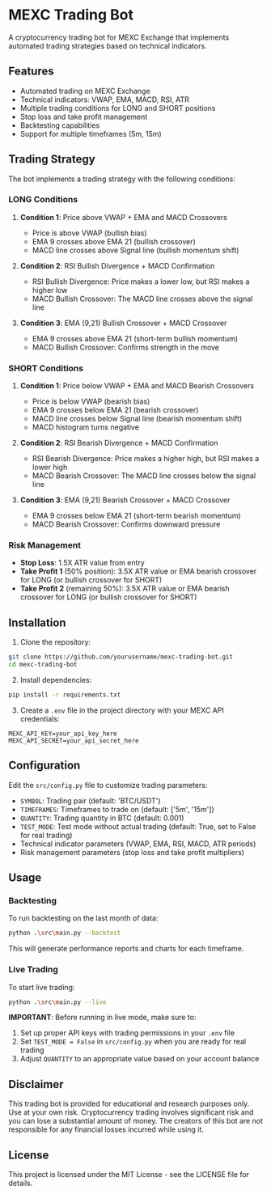 # MEXC Trading Bot

A cryptocurrency trading bot for MEXC Exchange that implements automated trading strategies based on technical indicators.

## Features

- Automated trading on MEXC Exchange
- Technical indicators: VWAP, EMA, MACD, RSI, ATR
- Multiple trading conditions for LONG and SHORT positions
- Stop loss and take profit management
- Backtesting capabilities
- Support for multiple timeframes (5m, 15m)

## Trading Strategy

The bot implements a trading strategy with the following conditions:

### LONG Conditions

1. **Condition 1**: Price above VWAP + EMA and MACD Crossovers
   - Price is above VWAP (bullish bias)
   - EMA 9 crosses above EMA 21 (bullish crossover)
   - MACD line crosses above Signal line (bullish momentum shift)

2. **Condition 2**: RSI Bullish Divergence + MACD Confirmation
   - RSI Bullish Divergence: Price makes a lower low, but RSI makes a higher low
   - MACD Bullish Crossover: The MACD line crosses above the signal line

3. **Condition 3**: EMA (9,21) Bullish Crossover + MACD Crossover
   - EMA 9 crosses above EMA 21 (short-term bullish momentum)
   - MACD Bullish Crossover: Confirms strength in the move

### SHORT Conditions

1. **Condition 1**: Price below VWAP + EMA and MACD Bearish Crossovers
   - Price is below VWAP (bearish bias)
   - EMA 9 crosses below EMA 21 (bearish crossover)
   - MACD line crosses below Signal line (bearish momentum shift)
   - MACD histogram turns negative

2. **Condition 2**: RSI Bearish Divergence + MACD Confirmation
   - RSI Bearish Divergence: Price makes a higher high, but RSI makes a lower high
   - MACD Bearish Crossover: The MACD line crosses below the signal line

3. **Condition 3**: EMA (9,21) Bearish Crossover + MACD Crossover
   - EMA 9 crosses below EMA 21 (short-term bearish momentum)
   - MACD Bearish Crossover: Confirms downward pressure

### Risk Management

- **Stop Loss**: 1.5X ATR value from entry
- **Take Profit 1** (50% position): 3.5X ATR value or EMA bearish crossover for LONG (or bullish crossover for SHORT)
- **Take Profit 2** (remaining 50%): 3.5X ATR value or EMA bearish crossover for LONG (or bullish crossover for SHORT)

## Installation

1. Clone the repository:

```bash
git clone https://github.com/yourusername/mexc-trading-bot.git
cd mexc-trading-bot
```

2. Install dependencies:

```bash
pip install -r requirements.txt
```

3. Create a `.env` file in the project directory with your MEXC API credentials:

```
MEXC_API_KEY=your_api_key_here
MEXC_API_SECRET=your_api_secret_here
```

## Configuration

Edit the `src/config.py` file to customize trading parameters:

- `SYMBOL`: Trading pair (default: 'BTC/USDT')
- `TIMEFRAMES`: Timeframes to trade on (default: ['5m', '15m'])
- `QUANTITY`: Trading quantity in BTC (default: 0.001)
- `TEST_MODE`: Test mode without actual trading (default: True, set to False for real trading)
- Technical indicator parameters (VWAP, EMA, RSI, MACD, ATR periods)
- Risk management parameters (stop loss and take profit multipliers)

## Usage

### Backtesting

To run backtesting on the last month of data:

```bash
python .\src\main.py --backtest
```

This will generate performance reports and charts for each timeframe.

### Live Trading

To start live trading:

```bash
python .\src\main.py --live
```

**IMPORTANT**: Before running in live mode, make sure to:
1. Set up proper API keys with trading permissions in your `.env` file
2. Set `TEST_MODE = False` in `src/config.py` when you are ready for real trading
3. Adjust `QUANTITY` to an appropriate value based on your account balance

## Disclaimer

This trading bot is provided for educational and research purposes only. Use at your own risk. Cryptocurrency trading involves significant risk and you can lose a substantial amount of money. The creators of this bot are not responsible for any financial losses incurred while using it.

## License

This project is licensed under the MIT License - see the LICENSE file for details.
